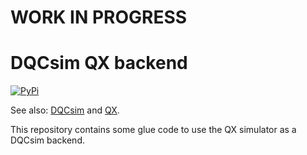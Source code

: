 # WORK IN PROGRESS

# DQCsim QX backend

[![PyPi](https://badgen.net/pypi/v/dqcsim-qx)](https://pypi.org/project/dqcsim-qx/)

See also: [DQCsim](https://github.com/mbrobbel/dqcsim) and
[QX](https://github.com/QE-Lab/qx-simulator/).

This repository contains some glue code to use the QX simulator as a DQCsim
backend.
